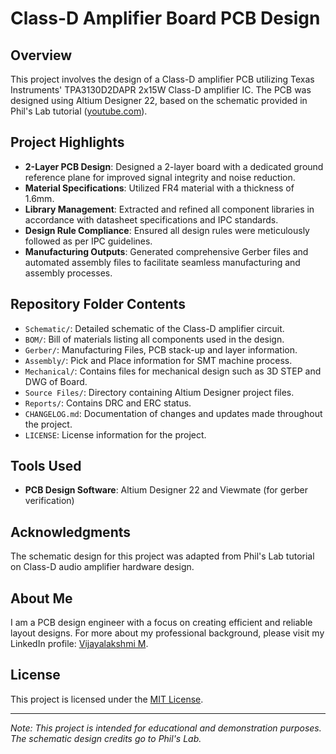 # Class-D Amplifier Board PCB Design

## Overview

This project involves the design of a Class-D amplifier PCB utilizing Texas Instruments' TPA3130D2DAPR 2x15W Class-D amplifier IC. The PCB was designed using Altium Designer 22, based on the schematic provided in Phil's Lab tutorial ([youtube.com](https://www.youtube.com/watch?v=wCYNTt5krDM&ab_channel=Phil%E2%80%99sLab)).

## Project Highlights

- **2-Layer PCB Design**: Designed a 2-layer board with a dedicated ground reference plane for improved signal integrity and noise reduction.
- **Material Specifications**: Utilized FR4 material with a thickness of 1.6mm.
- **Library Management**: Extracted and refined all component libraries in accordance with datasheet specifications and IPC standards.
- **Design Rule Compliance**: Ensured all design rules were meticulously followed as per IPC guidelines.
- **Manufacturing Outputs**: Generated comprehensive Gerber files and automated assembly files to facilitate seamless manufacturing and assembly processes.

## Repository Folder Contents

- `Schematic/`: Detailed schematic of the Class-D amplifier circuit.
- `BOM/`: Bill of materials listing all components used in the design.
- `Gerber/`: Manufacturing Files, PCB stack-up and layer information.
- `Assembly/`: Pick and Place information for SMT machine process.
- `Mechanical/`: Contains files for mechanical design such as 3D STEP and DWG of Board.
- `Source Files/`: Directory containing Altium Designer project files.
- `Reports/`: Contains DRC and ERC status.
- `CHANGELOG.md`: Documentation of changes and updates made throughout the project.
- `LICENSE`: License information for the project.

## Tools Used

- **PCB Design Software**: Altium Designer 22 and Viewmate (for gerber verification)

## Acknowledgments

The schematic design for this project was adapted from Phil's Lab tutorial on Class-D audio amplifier hardware design.
## About Me

I am a PCB design engineer with a focus on creating efficient and reliable layout designs. For more about my professional background, please visit my LinkedIn profile: [Vijayalakshmi M](https://www.linkedin.com/in/vijayalakshmi-m-542050314).

## License

This project is licensed under the [MIT License](LICENSE).

---

*Note: This project is intended for educational and demonstration purposes. The schematic design credits go to Phil's Lab.*
